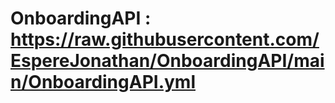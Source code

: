 # OnboardingAPI : https://raw.githubusercontent.com/EspereJonathan/OnboardingAPI/main/OnboardingAPI.yml
